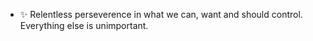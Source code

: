 - ✨ Relentless perseverence in what we can, want and should control. Everything else is unimportant.



<!---
MateiDumitrescu1/MateiDumitrescu1 is a ✨ special ✨ repository because its `README.md` (this file) appears on your GitHub profile.
You can click the Preview link to take a look at your changes.
--->

